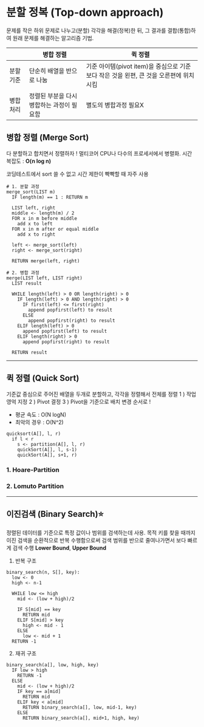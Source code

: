 # 분할 정복 (Top-down approach)
문제를 작은 하위 문제로 나누고(분할) 각각을 해결(정복)한 뒤, 그 결과를 결합(통합)하여 원래 문제를 해결하는 알고리즘 기법. 

|   |  병합 정렬  |  퀵 정렬  |
|---| ---------- | ----------|
|분할기준|단순히 배열을 반으로 나눔|기준 아이템(pivot item)을 중심으로 기준보다 작은 것을 왼편, 큰 것을 오른편에 위치 시킴|
|병합 처리|정렬된 부분을 다시 병합하는 과정이 필요함|별도의 병합과정 필요X|


## 병합 정렬 (Merge Sort)
다 분할하고 합치면서 정렬하자 ! 멀티코어 CPU나 다수의 프로세서에서 병렬화. 시간 복잡도 : **O(n log n)**

코딩테스트에서 sort 쓸 수 없고 시간 제한이 빡빡할 때 자주 사용
```
# 1. 분할 과정
merge_sort(LIST m)
  IF length(m) == 1 : RETURN m

  LIST left, right
  middle <- length(m) / 2
  FOR x in m before middle
    add x to left
  FOR x in m after or equal middle
    add x to right
  
  left <- merge_sort(left)
  right <- merge_sort(right)

  RETURN merge(left, right)

# 2. 병합 과정
merge(LIST left, LIST right)
  LIST result

  WHILE length(left) > 0 OR length(right) > 0
    IF length(left) > 0 AND length(right) > 0
      IF first(left) <= first(right)
        append popfirst(left) to result
      ELSE
        append popfirst(right) to result
    ELIF length(left) > 0
      append popfirst(left) to result
    ELIF length(right) > 0
      append popfirst(right) to result

  RETURN result
```
---

## 퀵 정렬 (Quick Sort)
기준값 중심으로 주어진 배열을 두개로 분할하고, 각각을 정렬해서 전체를 정렬
1 ) 작업 영억 지정 2 ) Pivot 결정 3 ) Pivot을 기준으로 배치 변경 순서로 !
- 평균 속도 : O(N logN)
- 최악의 경우 : O(N^2)
```
quicksort(A[], l, r)
  if l < r
    s <- partition(A[], l, r)
    quickSort(A[], l, s-1)
    quickSort(A[], s+1, r)
```
### 1. Hoare-Partition
### 2. Lomuto Partition
---

## 이진검색 (Binary Search)⭐
정렬된 데이터를 기준으로 특정 값이나 범위를 검색하는데 사용. 목적 키를 찾을 때까지 이진 검색을 순환적으로 반복 수행함으로써 검색 범위를 반으로 줄여나가면서 보다 빠르게 검색 수행
**Lower Bound**, **Upper Bound**

1) 반복 구조
```
binary_search(n, S[], key):
  low <- 0
  high <- n-1

  WHILE low <= high
    mid <- (low + high)/2

    IF S[mid] == key
      RETURN mid
    ELIF S[mid] > key
      high <- mid - 1
    ELSE
      low <- mid + 1
  RETURN -1
```

2) 재귀 구조
```
binary_search(a[], low, high, key)
  IF low > high
    RETURN -1
  ELSE
    mid <- (low + high)/2
    IF key == a[mid]
      RETURN mid
    ELIF key < a[mid]
      RETURN binary_search(a[], low, mid-1, key)
    ELSE
      RETURN binary_search(a[], mid+1, high, key)
```
